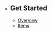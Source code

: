 - ## Get Started
    - [Overview](/{{route}}/{{version}}/overview)
    - [Items](/{{route}}/{{version}}/items)
